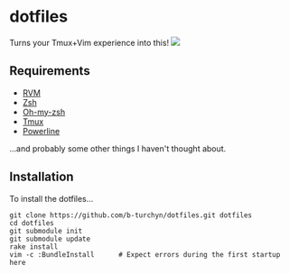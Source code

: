 dotfiles
========
Turns your Tmux+Vim experience into this!
[![](http://i.imgur.com/srFz4vul.png)](http://i.imgur.com/srFz4vu.png)

Requirements
------------
* [RVM](https://rvm.io)
* [Zsh](http://www.zsh.org)
* [Oh-my-zsh](https://github.com/robbyrussell/oh-my-zsh)
* [Tmux](http://tmux.sourceforge.net/)
* [Powerline](https://github.com/Lokaltog/powerline)

...and probably some other things I haven't thought about.

Installation
------------
To install the dotfiles...

    git clone https://github.com/b-turchyn/dotfiles.git dotfiles
    cd dotfiles
    git submodule init
    git submodule update
    rake install
    vim -c :BundleInstall      # Expect errors during the first startup here

